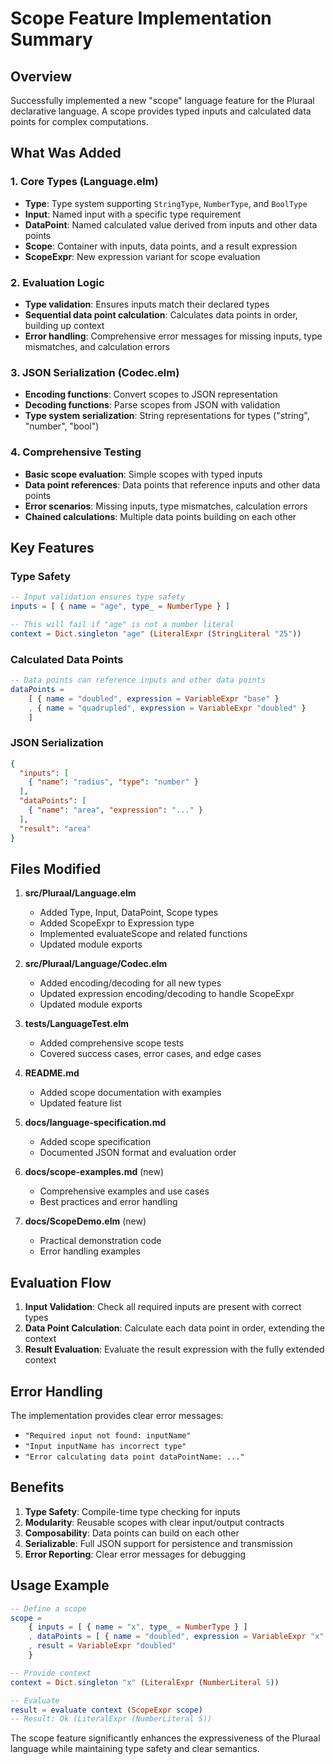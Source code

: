 # Scope Feature Implementation Summary

## Overview

Successfully implemented a new "scope" language feature for the Pluraal declarative language. A scope provides typed inputs and calculated data points for complex computations.

## What Was Added

### 1. Core Types (Language.elm)

- **Type**: Type system supporting `StringType`, `NumberType`, and `BoolType`
- **Input**: Named input with a specific type requirement
- **DataPoint**: Named calculated value derived from inputs and other data points
- **Scope**: Container with inputs, data points, and a result expression
- **ScopeExpr**: New expression variant for scope evaluation

### 2. Evaluation Logic

- **Type validation**: Ensures inputs match their declared types
- **Sequential data point calculation**: Calculates data points in order, building up context
- **Error handling**: Comprehensive error messages for missing inputs, type mismatches, and calculation errors

### 3. JSON Serialization (Codec.elm)

- **Encoding functions**: Convert scopes to JSON representation
- **Decoding functions**: Parse scopes from JSON with validation
- **Type system serialization**: String representations for types ("string", "number", "bool")

### 4. Comprehensive Testing

- **Basic scope evaluation**: Simple scopes with typed inputs
- **Data point references**: Data points that reference inputs and other data points
- **Error scenarios**: Missing inputs, type mismatches, calculation errors
- **Chained calculations**: Multiple data points building on each other

## Key Features

### Type Safety
```elm
-- Input validation ensures type safety
inputs = [ { name = "age", type_ = NumberType } ]

-- This will fail if "age" is not a number literal
context = Dict.singleton "age" (LiteralExpr (StringLiteral "25"))
```

### Calculated Data Points
```elm
-- Data points can reference inputs and other data points
dataPoints =
    [ { name = "doubled", expression = VariableExpr "base" }
    , { name = "quadrupled", expression = VariableExpr "doubled" }
    ]
```

### JSON Serialization
```json
{
  "inputs": [
    { "name": "radius", "type": "number" }
  ],
  "dataPoints": [
    { "name": "area", "expression": "..." }
  ],
  "result": "area"
}
```

## Files Modified

1. **src/Pluraal/Language.elm**
   - Added Type, Input, DataPoint, Scope types
   - Added ScopeExpr to Expression type
   - Implemented evaluateScope and related functions
   - Updated module exports

2. **src/Pluraal/Language/Codec.elm** 
   - Added encoding/decoding for all new types
   - Updated expression encoding/decoding to handle ScopeExpr
   - Updated module exports

3. **tests/LanguageTest.elm**
   - Added comprehensive scope tests
   - Covered success cases, error cases, and edge cases

4. **README.md**
   - Added scope documentation with examples
   - Updated feature list

5. **docs/language-specification.md**
   - Added scope specification
   - Documented JSON format and evaluation order

6. **docs/scope-examples.md** (new)
   - Comprehensive examples and use cases
   - Best practices and error handling

7. **docs/ScopeDemo.elm** (new)
   - Practical demonstration code
   - Error handling examples

## Evaluation Flow

1. **Input Validation**: Check all required inputs are present with correct types
2. **Data Point Calculation**: Calculate each data point in order, extending the context
3. **Result Evaluation**: Evaluate the result expression with the fully extended context

## Error Handling

The implementation provides clear error messages:
- `"Required input not found: inputName"`
- `"Input inputName has incorrect type"`  
- `"Error calculating data point dataPointName: ..."`

## Benefits

1. **Type Safety**: Compile-time type checking for inputs
2. **Modularity**: Reusable scopes with clear input/output contracts
3. **Composability**: Data points can build on each other
4. **Serializable**: Full JSON support for persistence and transmission
5. **Error Reporting**: Clear error messages for debugging

## Usage Example

```elm
-- Define a scope
scope = 
    { inputs = [ { name = "x", type_ = NumberType } ]
    , dataPoints = [ { name = "doubled", expression = VariableExpr "x" } ]
    , result = VariableExpr "doubled"
    }

-- Provide context
context = Dict.singleton "x" (LiteralExpr (NumberLiteral 5))

-- Evaluate
result = evaluate context (ScopeExpr scope)
-- Result: Ok (LiteralExpr (NumberLiteral 5))
```

The scope feature significantly enhances the expressiveness of the Pluraal language while maintaining type safety and clear semantics.
